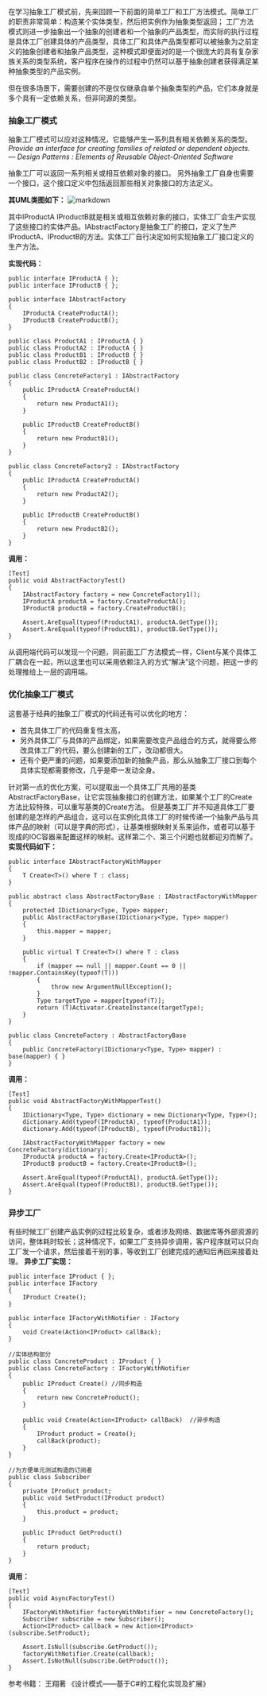
在学习抽象工厂模式前，先来回顾一下前面的简单工厂和工厂方法模式。简单工厂的职责非常简单：构造某个实体类型，然后把实例作为抽象类型返回；
工厂方法模式则进一步抽象出一个抽象的创建者和一个抽象的产品类型，而实际的执行过程是具体工厂创建具体的产品类型，具体工厂和具体产品类型都可以被抽象为之前定义的抽象创建者和抽象产品类型，这种模式即便面对的是一个很庞大的具有复杂家族关系的类型系统，客户程序在操作的过程中仍然可以基于抽象创建者获得满足某种抽象类型的产品实例。

但在很多场景下，需要创建的不是仅仅继承自单个抽象类型的产品，它们本身就是多个具有一定依赖关系，但非同源的类型。

### 抽象工厂模式

抽象工厂模式可以应对这种情况，它能够产生一系列具有相关依赖关系的类型。
*Provide an interface for creating families of related or dependent objects.*
*— Design Patterns : Elements of Reusable Object-Oriented Software*

抽象工厂可以返回一系列相关或相互依赖对象的接口。
另外抽象工厂自身也需要一个接口，这个接口定义中包括返回那些相关对象接口的方法定义。

**其UML类图如下：**
![markdown](https://zhixin9001.github.io/2020_DesignPattern/3.Abstract_factory.JPG "抽象工厂 UML类图")

其中IProductA IProductB就是相关或相互依赖对象的接口，实体工厂会生产实现了这些接口的实体产品。IAbstractFactory是抽象工厂的接口，定义了生产IProductA、IProductB的方法。实体工厂自行决定如何实现抽象工厂接口定义的生产方法。

**实现代码：**
```
public interface IProductA { };
public interface IProductB { };

public interface IAbstractFactory
{
    IProductA CreateProductA();
    IProductB CreateProductB();
}

public class ProductA1 : IProductA { }
public class ProductA2 : IProductA { }
public class ProductB1 : IProductB { }
public class ProductB2 : IProductB { }

public class ConcreteFactory1 : IAbstractFactory
{
    public IProductA CreateProductA()
    {
        return new ProductA1();
    }

    public IProductB CreateProductB()
    {
        return new ProductB1();
    }
}

public class ConcreteFactory2 : IAbstractFactory
{
    public IProductA CreateProductA()
    {
        return new ProductA2();
    }

    public IProductB CreateProductB()
    {
        return new ProductB2();
    }
}
```

**调用：**
```
[Test]
public void AbstractFactoryTest()
{
    IAbstractFactory factory = new ConcreteFactory1();
    IProductA productA = factory.CreateProductA();
    IProductB productB = factory.CreateProductB();

    Assert.AreEqual(typeof(ProductA1), productA.GetType());
    Assert.AreEqual(typeof(ProductB1), productB.GetType());
}
```

从调用端代码可以发现一个问题，同前面工厂方法模式一样，Client与某个具体工厂耦合在一起，所以这里也可以采用依赖注入的方式“解决”这个问题，把这一步的处理推给上一层的调用端。


### 优化抽象工厂模式
这套基于经典的抽象工厂模式的代码还有可以优化的地方：
- 首先具体工厂的代码重复性太高，
- 另外具体工厂与具体的产品绑定，如果需要改变产品组合的方式，就得要么修改具体工厂的代码，要么创建新的工厂，改动都很大。
- 还有个更严重的问题，如果要添加新的抽象产品，那么从抽象工厂接口到每个具体实现都需要修改，几乎是牵一发动全身。

针对第一点的优化方案，可以提取出一个具体工厂共用的基类AbstractFactoryBase，让它实现抽象接口的创建方法，如果某个工厂的Create方法比较特殊，可以重写基类的Create方法。
但是基类工厂并不知道具体工厂要创建的是怎样的产品组合，这可以在实例化具体工厂的时候传递一个抽象产品与具体产品的映射（可以是字典的形式），让基类根据映射关系来运作，或者可以基于现成的IOC容器来配置这样的映射。这样第二个、第三个问题也就都迎刃而解了。
**实现代码如下：**
```
public interface IAbstractFactoryWithMapper
{
    T Create<T>() where T : class;
}

public abstract class AbstractFactoryBase : IAbstractFactoryWithMapper
{
    protected IDictionary<Type, Type> mapper;
    public AbstractFactoryBase(IDictionary<Type, Type> mapper)
    {
        this.mapper = mapper;
    }

    public virtual T Create<T>() where T : class
    {
        if (mapper == null || mapper.Count == 0 || !mapper.ContainsKey(typeof(T)))
        {
            throw new ArgumentNullException();
        }
        Type targetType = mapper[typeof(T)];
        return (T)Activator.CreateInstance(targetType);
    }
}

public class ConcreteFactory : AbstractFactoryBase
{
    public ConcreteFactory(IDictionary<Type, Type> mapper) : base(mapper) { }
}
```

**调用：**
```
[Test]
public void AbstractFactoryWithMapperTest()
{
    IDictionary<Type, Type> dictionary = new Dictionary<Type, Type>();
    dictionary.Add(typeof(IProductA), typeof(ProductA1));
    dictionary.Add(typeof(IProductB), typeof(ProductB1));

    IAbstractFactoryWithMapper factory = new ConcreteFactory(dictionary);
    IProductA productA = factory.Create<IProductA>();
    IProductB productB = factory.Create<IProductB>();

    Assert.AreEqual(typeof(ProductA1), productA.GetType());
    Assert.AreEqual(typeof(ProductB1), productB.GetType());
}
```

### 异步工厂
有些时候工厂创建产品实例的过程比较复杂，或者涉及网络、数据库等外部资源的访问，整体耗时较长；这种情况下，如果工厂支持异步调用，客户程序就可以只向工厂发一个请求，然后接着干别的事，等收到工厂创建完成的通知后再回来接着处理。
**异步工厂实现：**
```
public interface IProduct { };
public interface IFactory
{
    IProduct Create();
}

public interface IFactoryWithNotifier : IFactory
{
    void Create(Action<IProduct> callBack);
}

//实体结构部分
public class ConcreteProduct : IProduct { }
public class ConcreteFactory : IFactoryWithNotifier
{
    public IProduct Create() //同步构造
    {
        return new ConcreteProduct();
    }

    public void Create(Action<IProduct> callBack)  //异步构造
    {
        IProduct product = Create();
        callBack(product);
    }
}

//为方便单元测试构造的订阅者
public class Subscriber
{
    private IProduct product;
    public void SetProduct(IProduct product)
    {
        this.product = product;
    }

    public IProduct GetProduct()
    {
        return product;
    }
}
```
**调用：**
```
[Test]
public void AsyncFactoryTest()
{
    IFactoryWithNotifier factoryWithNotifier = new ConcreteFactory();
    Subscriber subscribe = new Subscriber();
    Action<IProduct> callback = new Action<IProduct>(subscribe.SetProduct);

    Assert.IsNull(subscribe.GetProduct());
    factoryWithNotifier.Create(callback);
    Assert.IsNotNull(subscribe.GetProduct());
}
```

参考书籍：
王翔著 《设计模式——基于C#的工程化实现及扩展》
